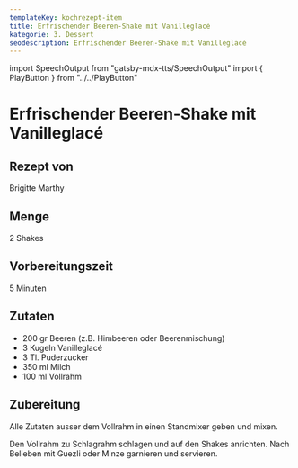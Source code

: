 ```yaml
---
templateKey: kochrezept-item
title: Erfrischender Beeren-Shake mit Vanilleglacé
kategorie: 3. Dessert
seodescription: Erfrischender Beeren-Shake mit Vanilleglacé
---
```

import SpeechOutput from "gatsby-mdx-tts/SpeechOutput"
import { PlayButton } from "../../PlayButton"

<SpeechOutput id="kochrezept-brigitte-marthy-beeren-shake-vanilleglace" customPlayButton={PlayButton}>

# Erfrischender Beeren-Shake mit Vanilleglacé

## Rezept von

Brigitte Marthy

## Menge

2 Shakes 

## Vorbereitungszeit

5 Minuten

## Zutaten

* 200 gr Beeren (z.B. Himbeeren oder Beerenmischung)
* 3 Kugeln Vanilleglacé
* 3 Tl. Puderzucker
* 350 ml Milch
* 100 ml Vollrahm

## Zubereitung

Alle Zutaten ausser dem Vollrahm in einen Standmixer geben und mixen. 

Den Vollrahm zu Schlagrahm schlagen und auf den Shakes anrichten. Nach Belieben mit Guezli oder Minze garnieren und servieren.

</SpeechOutput>